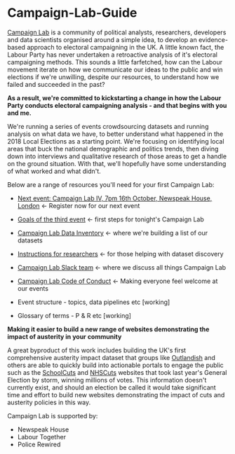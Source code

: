 # Campaign-Lab-Guide

[Campaign Lab](https://www.campaignlab.london/) is a community of political analysts, researchers, developers and data scientists organised around a simple idea, to develop an evidence-based approach to electoral campaigning in the UK. A little known fact, the Labour Party has never undertaken a retroactive analysis of it's electoral campaigning methods. This sounds a little farfetched, how can the Labour movement iterate on how we communicate our ideas to the public and win elections if we're unwilling, despite our resources, to understand how we failed and succeeded in the past?

**As a result, we're committed to kickstarting a change in how the Labour Party conducts electoral campaigning analysis - and that begins with you and me.**

We're running a series of events crowdsourcing datasets and running analysis on what data we have, to better understand what happened in the 2018 Local Elections as a starting point. We're focusing on identifying local areas that buck the national demographic and politics trends, then diving down into interviews and qualitative research of those areas to get a handle on the ground situation. With that, we'll hopefully have some understanding of what worked and what didn't.

Below are a range of resources you'll need for your first Campaign Lab:

* [Next event: Campaign Lab IV, 7pm 16th October, Newspeak House, London](https://www.eventbrite.co.uk/e/campaign-lab-iv-modelling-the-impact-of-austerity-on-election-results-tickets-50132375284) <- Register now for our next event

* [Goals of the third event](https://docs.google.com/document/d/1_Q2EF6AVHNwy8Q4M2187JvfcSH26yAEQq4sz3VH_3rM/edit?usp=sharing) <- first steps for tonight's Campaign Lab

* [Campaign Lab Data Inventory](https://docs.google.com/spreadsheets/d/1s5zWhdXi0-YBUMkK2Le3cfENBsfc29vOnFhnfn8N6dU/edit#gid=0) <- where we're building a list of our datasets

* [Instructions for researchers](https://docs.google.com/document/d/1dKbcxUPmZZOXBHBghss8z0G1WzBY0IHEb_GnkK0gu9g/edit?usp=sharing) <- for those helping with dataset discovery

* [Campaign Lab Slack team](https://campaignlabhq.slack.com/) <- where we discuss all things Campaign Lab

* [Campaign Lab Code of Conduct](https://github.com/CampaignLab/Campaign-Lab-Guide/blob/master/CL%20Code%20of%20Conduct.md) <- Making everyone feel welcome at our events

* Event structure - topics, data pipelines etc [working]

* Glossary of terms - P & R etc [working]


**Making it easier to build a new range of websites demonstrating the impact of austerity in your community**

A great byproduct of this work includes building the UK's first comprehensive austerity impact dataset that groups like [Outlandish](https://outlandish.com/) and others are able to quickly build into actionable portals to engage the public such as the [SchoolCuts](https://schoolcuts.org.uk/#!/) and [NHSCuts](http://nhscuts.org.uk/) websites that took last year's General Election by storm, winning millions of votes. This information doesn't currently exist, and should an election be called it would take significant time and effort to build new websites demonstrating the impact of cuts and austerity policies in this way.

Campaign Lab is supported by:

* Newspeak House 
* Labour Together
* Police Rewired
